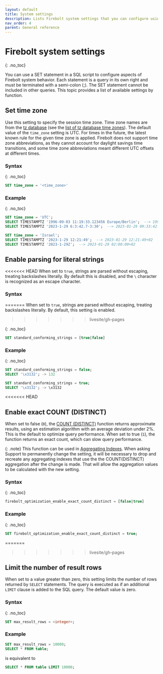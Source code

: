 ```yaml
---
layout: default
title: System settings
description: Lists Firebolt system settings that you can configure using SQL.
nav_order: 4
parent: General reference
---
```


# Firebolt system settings

{: .no_toc}

You can use a SET statement in a SQL script to configure aspects of Firebolt system behavior. Each statement is a query in its own right and must be terminated with a semi-colon (;). The SET statement cannot be included in other queries. This topic provides a list of available settings by function.

## Set time zone

Use this setting to specify the session time zone. Time zone names are from the [tz database](http://www.iana.org/time-zones) (see the [list of tz database time zones](http://en.wikipedia.org/wiki/List_of_tz_database_time_zones)). The default value of the `time_zone` setting is UTC. For times in the future, the latest known rule for the given time zone is applied. Firebolt does not support time zone abbreviations, as they cannot account for daylight savings time transitions, and some time zone abbreviations meant different UTC offsets at different times.

### Syntax

{: .no_toc}

```sql
SET time_zone = '<time_zone>'
```

### Example

{: .no_toc}

```sql
SET time_zone = 'UTC';
SELECT TIMESTAMPTZ '1996-09-03 11:19:33.123456 Europe/Berlin';  --> 1996-09-03 09:19:33.123456+00
SELECT TIMESTAMPTZ '2023-1-29 6:3:42.7-3:30';  --> 2023-01-29 09:33:42.7+00

SET time_zone = 'Israel';
SELECT TIMESTAMPTZ '2023-1-29 12:21:49';  --> 2023-01-29 12:21:49+02
SELECT TIMESTAMPTZ '2023-1-29Z';  --> 2023-01-29 02:00:00+02
```

## Enable parsing for literal strings

<<<<<<< HEAD
When set to `true`, strings are parsed without escaping, treating backslashes literally. By default this is disabled, and the `\` character is recognized as an escape character.

### Syntax
=======
When set to `true`, strings are parsed without escaping, treating backslashes literally. By default, this setting is enabled. 
>>>>>>> livesite/gh-pages

{: .no_toc}

```sql
SET standard_conforming_strings = [true|false]
```

### Example

{: .no_toc}

```sql
SET standard_conforming_strings = false;
SELECT '\x3132'; -> 132

SET standard_conforming_strings = true;
SELECT '\x3132'; -> \x3132
```

<<<<<<< HEAD
## Enable exact COUNT (DISTINCT)

When set to false (`0`), the [COUNT (DISTINCT)](../sql_reference/functions-reference/aggregation/count.md) function returns approximate results, using an estimation algorithm with an average deviation under 2%. This is the default to optimize query performance. When set to true (`1`), the function returns an exact count, which can slow query performance.

{: .note}
This function can be used in [Aggregating Indexes](..using-indexes/using-aggregating-indexes.html#using-aggregating-indexes). When asking Support to permanently change the setting, it will be necessary to drop and recreate any aggregating indexes that use the the COUNT(DISTINCT) aggregation after the change is made. That will allow the aggregation values to be calculated with the new setting.

### Syntax

{: .no_toc}

```sql
firebolt_optimization_enable_exact_count_distinct = [false|true]
```

### Example

{: .no_toc}

```sql
SET firebolt_optimization_enable_exact_count_distinct = true;
```

=======
>>>>>>> livesite/gh-pages
## Limit the number of result rows

When set to a value greater than zero, this setting limits the number of rows returned by `SELECT` statements. The query is executed as if an additional `LIMIT` clause is added to the SQL query. The default value is zero.

### Syntax

{: .no_toc}

```sql
SET max_result_rows = <integer>;
```

### Example

```sql
SET max_result_rows = 10000;
SELECT * FROM table;
```

is equivalent to

```sql
SELECT * FROM table LIMIT 10000;
```
